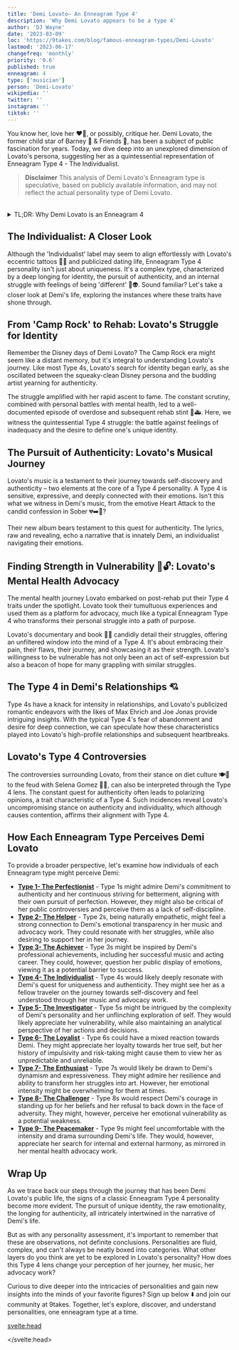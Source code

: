 ```yaml
---
title: 'Demi Lovato– An Enneagram Type 4'
description: 'Why Demi Lovato appears to be a type 4'
author: 'DJ Wayne'
date: '2023-03-09'
loc: 'https://9takes.com/blog/famous-enneagram-types/Demi-Lovato'
lastmod: '2023-06-17'
changefreq: 'monthly'
priority: '0.6'
published: true
enneagram: 4
type: ['musician']
person: 'Demi-Lovato'
wikipedia: ''
twitter: ''
instagram: ''
tiktok: ''
---
```


<!-- notes: spanish, dating, networth, barney, camp rock, heart attack, boyfriend, age

mention how her changing her pronouns from they/them back to she/ her is characteristic of a 4,
also mention how she is LGBT

Demi Lovato songs
Demi Lovato new album
Demi Lovato tour
Demi Lovato documentary
Demi Lovato rehab
Demi Lovato and Max Ehrich
Demi Lovato overdose
Demi Lovato net worth
Demi Lovato quotes
Demi Lovato and Selena Gomez
Demi Lovato Camp Rock
Demi Lovato tattoos
Demi Lovato mental health
Demi Lovato book
Demi Lovato Disney
Demi Lovato music videos
Demi Lovato awards
Demi Lovato and Wilmer Valderrama
Demi Lovato X Factor
Demi Lovato and Joe Jonas -->

<script>
	import  PopCard  from "../../../lib/components/atoms/PopCard.svelte";
</script>

<p class="firstLetter">You know her, love her ❤️‍🔥, or possibly, critique her. Demi Lovato, the former child star of Barney 🦖 & Friends 👭, has been a subject of public fascination for years. Today, we dive deep into an unexplored dimension of Lovato's persona, suggesting her as a quintessential representation of Enneagram Type 4 - The Individualist.</p>

> **Disclaimer** This analysis of Demi Lovato's Enneagram type is speculative, based on publicly available information, and may not reflect the actual personality type of Demi Lovato.

<div
	style="display: flex;
    justify-content: center;
    margin: 1rem 0;
	"
>
	<PopCard
		image={`/types/4s/${'Demi-Lovato'}.webp`}
		showIcon={false}
		enneagramType="4"
		displayText="Demi Lovato"
		subtext=""
	/>
</div>

<details>
<summary class="accordion">TL;DR: Why Demi Lovato is an Enneagram 4</summary>
<div class="panel">
<ul>
<li><b>Identity and Authenticity</b>: Demi Lovato's transition from Disney's Camp Rock darling to a multi-faceted artist echoes a classic Type 4 trait – the intense quest for authenticity and unique identity. This struggle, amplified by fame, showcased the Type 4's inherent longing to grasp who they truly are.
</li>
<li><b>The Emotional Landscape</b>: As a probable Type 4, Lovato's inner world is rich and emotionally charged. They face daily battles with feelings of inadequacy and the deep desire to stand out. This emotional intensity transpires through their music – a raw, honest reflection of their journey towards self-discovery.</li>
<li><b>Controversies and Challenges</b>: Lovato's public feuds and stance on various issues, while controversial, are emblematic of the Type 4's dedication to authenticity. Their outspokenness may be traced back to a Type 4's core fear of having no identity or personal significance, triggering empathy for the challenges they face in navigating their individualism.
</li>
<li><b>Core Motivation</b>: Lovato's core motivation as a potential Type 4 is their desire for uniqueness and authenticity. Whether it's their music, their advocacy for mental health, or their turbulent relationships, every action reflects this pursuit. Their narrative exemplifies a Type 4's endeavor to transform personal struggles into a unique identity, resulting in a compelling, empathetic journey.
</li>
</ul>
  </div>
</details>

<!-- put camp rock video here: LINK -->

<!-- camp rock mention in first sentence  -->
<!-- Barney & Friends should be italicized or in quotes than dino emoji after  -->

## The Individualist: A Closer Look

Although the 'Individualist' label may seem to align effortlessly with Lovato's eccentric tattoos 🎨💉 and publicized dating life, Enneagram Type 4 personality isn't just about uniqueness. It's a complex type, characterized by a deep longing for identity, the pursuit of authenticity, and an internal struggle with feelings of being 'different' 🌈👽. Sound familiar? Let's take a closer look at Demi's life, exploring the instances where these traits have shone through.

## From 'Camp Rock' to Rehab: Lovato's Struggle for Identity

Remember the Disney days of Demi Lovato? The Camp Rock era might seem like a distant memory, but it's integral to understanding Lovato's journey. Like most Type 4s, Lovato's search for identity began early, as she oscillated between the squeaky-clean Disney persona and the budding artist yearning for authenticity.

<!-- Camp Rock should be in quotes or italicized
Too many "withs" in sentence startin gwith "The constant scrutiny" -->
<!-- Emojis used for overdose is offensive considering subject matter -->

The struggle amplified with her rapid ascent to fame. The constant scrutiny, combined with personal battles with mental health, led to a well-documented episode of overdose and subsequent rehab stint 💊🚑. Here, we witness the quintessential Type 4 struggle: the battle against feelings of inadequacy and the desire to define one's unique identity.

<!-- "The Individualist" and " From Camp Rock to Rehab" Sections are way too similar and end with the same idea-- combine them -->

## The Pursuit of Authenticity: Lovato's Musical Journey

<!-- "testament to HER journey" her pronouns are she/her -->
<!-- ALL TITLES (songs,movies, albums,etc) should be italicized or in quotes -->

Lovato's music is a testament to their journey towards self-discovery and authenticity – two elements at the core of a Type 4 personality. A Type 4 is sensitive, expressive, and deeply connected with their emotions. Isn't this what we witness in Demi's music, from the emotive Heart Attack to the candid confession in Sober 💔➡️🥤?

<!-- AGAIN replace all "their" with she/her -->

Their new album bears testament to this quest for authenticity. The lyrics, raw and revealing, echo a narrative that is innately Demi, an individualist navigating their emotions.

## Finding Strength in Vulnerability 💪🔓: Lovato's Mental Health Advocacy

The mental health journey Lovato embarked on post-rehab put their Type 4 traits under the spotlight. Lovato took their tumultuous experiences and used them as a platform for advocacy, much like a typical Enneagram Type 4 who transforms their personal struggle into a path of purpose.

Lovato's documentary and book 🎥📖 candidly detail their struggles, offering an unfiltered window into the mind of a Type 4. It's about embracing their pain, their flaws, their journey, and showcasing it as their strength. Lovato's willingness to be vulnerable has not only been an act of self-expression but also a beacon of hope for many grappling with similar struggles.

## The Type 4 in Demi's Relationships 💘

Type 4s have a knack for intensity in relationships, and Lovato's publicized romantic endeavors with the likes of Max Ehrich and Joe Jonas provide intriguing insights. With the typical Type 4's fear of abandonment and desire for deep connection, we can speculate how these characteristics played into Lovato's high-profile relationships and subsequent heartbreaks.

## Lovato's Type 4 Controversies

The controversies surrounding Lovato, from their stance on diet culture 🍽️🚫 to the feud with Selena Gomez 🥊🎤, can also be interpreted through the Type 4 lens. The constant quest for authenticity often leads to polarizing opinions, a trait characteristic of a Type 4. Such incidences reveal Lovato's uncompromising stance on authenticity and individuality, which although causes contention, affirms their alignment with Type 4.

## How Each Enneagram Type Perceives Demi Lovato

<!-- Put arrow toggle (like in Notion) to hide all text unless reader wants to see more) -->

To provide a broader perspective, let's examine how individuals of each Enneagram type might perceive Demi:

- **[Type 1- The Perfectionist](/blog/enneagram/enneagram-type-1)** - Type 1s might admire Demi's commitment to authenticity and her continuous striving for betterment, aligning with their own pursuit of perfection. However, they might also be critical of her public controversies and perceive them as a lack of self-discipline.
- **[Type 2- The Helper](/blog/enneagram/enneagram-type-2)** - Type 2s, being naturally empathetic, might feel a strong connection to Demi's emotional transparency in her music and advocacy work. They could resonate with her struggles, while also desiring to support her in her journey.
- **[Type 3- The Achiever](/blog/enneagram/enneagram-type-3)** - Type 3s might be inspired by Demi's professional achievements, including her successful music and acting career. They could, however, question her public display of emotions, viewing it as a potential barrier to success.
- **[Type 4- The Individualist](/blog/enneagram/enneagram-type-4)** - Type 4s would likely deeply resonate with Demi's quest for uniqueness and authenticity. They might see her as a fellow traveler on the journey towards self-discovery and feel understood through her music and advocacy work.
- **[Type 5- The Investigator](/blog/enneagram/enneagram-type-5)** - Type 5s might be intrigued by the complexity of Demi's personality and her unflinching exploration of self. They would likely appreciate her vulnerability, while also maintaining an analytical perspective of her actions and decisions.
- **[Type 6- The Loyalist](/blog/enneagram/enneagram-type-6)** - Type 6s could have a mixed reaction towards Demi. They might appreciate her loyalty towards her true self, but her history of impulsivity and risk-taking might cause them to view her as unpredictable and unreliable.
- **[Type 7- The Enthusiast](/blog/enneagram/enneagram-type-7)** - Type 7s would likely be drawn to Demi's dynamism and expressiveness. They might admire her resilience and ability to transform her struggles into art. However, her emotional intensity might be overwhelming for them at times.
- **[Type 8- The Challenger](/blog/enneagram/enneagram-type-8)** - Type 8s would respect Demi's courage in standing up for her beliefs and her refusal to back down in the face of adversity. They might, however, perceive her emotional vulnerability as a potential weakness.
- **[Type 9- The Peacemaker](/blog/enneagram/enneagram-type-9)** - Type 9s might feel uncomfortable with the intensity and drama surrounding Demi's life. They would, however, appreciate her search for internal and external harmony, as mirrored in her mental health advocacy work.

## Wrap Up

As we trace back our steps through the journey that has been Demi Lovato's public life, the signs of a classic Enneagram Type 4 personality become more evident. The pursuit of unique identity, the raw emotionality, the longing for authenticity, all intricately intertwined in the narrative of Demi's life.

But as with any personality assessment, it's important to remember that these are observations, not definite conclusions. Personalities are fluid, complex, and can't always be neatly boxed into categories. What other layers do you think are yet to be explored in Lovato's personality? How does this Type 4 lens change your perception of her journey, her music, her advocacy work?

Curious to dive deeper into the intricacies of personalities and gain new insights into the minds of your favorite figures? Sign up below ⬇️ and join our community at 9takes. Together, let's explore, discover, and understand personalities, one enneagram type at a time.

<!-- Final Thoughts: TOO MUCH TYPE 4s ARE UNIQUE-- cut out all the extra fluff, combine sections and shorten it, wayyy too long ang repetitive  -->

<svelte:head>

<script type="application/ld+json">
	{
  "@context": "http://schema.org",
  "@graph": [
    {
      "@type": "Article",
      "articleBody": "This article examines the personality of Demi Lovato, widely thought to align with the Enneagram Type 4. Known for her authenticity, self-expression, and emotional depth, Demi embodies many characteristics of Type 4 personalities. The article delves into Demi's personal life, career, controversies, and daily struggles, all in relation to her Type 4 characteristics.",
      "creator": {
        "@type": "Person",
        "name": "DJ Wayne",
        "sameAs": ["https://www.instagram.com/djwayne3/", "https://www.youtube.com/@djwayne3", "https://www.linkedin.com/in/davidtwayne/", "https://twitter.com/djwayne3"
        ]
      },
      "author": {
        "@type": "Person",
        "name": "DJ Wayne",
        "sameAs": ["https://www.instagram.com/djwayne3/", "https://www.youtube.com/@djwayne3", "https://www.linkedin.com/in/davidtwayne/", "https://twitter.com/djwayne3"
        ]
      },
      "dateModified": {
        "@type": "Date",
        "@value": "2023-06-22"
      },
      "datePublished": {
        "@type": "Date",
        "@value": "2023-06-22"
      },
      "description": "This blog post explores Demi Lovato as a possible Enneagram Type 4. It focuses on her personality traits, her motivations, her inner world, controversies she's faced, and how these aspects might tie into the fundamental attributes of a Type 4.",
      "headline": "Demi Lovato– An Enneagram Type 4",
      "image": {
        "@type": "ImageObject",
        "height": 900,
        "url": "https://imagelink.com/DemiLovato.jpg",
        "width": 900
      },
      "mainEntityOfPage": {
        "@id": "https://9takes.com/blog/famous-enneagram-types/Demi-Lovato",
        "@type": "WebPage"
      },
      "mentions": {
        "@type": "Person",
        "name": "Demi Lovato",
        "sameAs": ["https://en.wikipedia.org/wiki/Demi_Lovato", "https://twitter.com/ddlovato", "https://www.instagram.com/ddlovato/"
        ]
      },
      "publisher": {
        "@type": "Organization",
        "sameAs": ["https://www.instagram.com/9takesdotcom/", "https://twitter.com/9takesdotcom"],
        "logo": {
          "@type": "ImageObject",
          "url": "https://9takes.com/brand/darkRubix.png"
        },
        "name": "9takes"
      }
    },
    {
      "@type": "FAQPage",
      "mainEntity": [
        {
          "@type": "Question",
          "acceptedAnswer": {
            "@type": "Answer",
            "text": "Demi Lovato exhibits many characteristics associated with Enneagram Type 4 personalities. These include her authenticity, emotional transparency, quest for uniqueness, and her ability to turn her struggles into art. These characteristics are deeply rooted in her desire for individuality and self-understanding."
          },
          "name": "Why is Demi Lovato considered an Enneagram Type 4?"
        },
        {
          "@type": "Question",
          "acceptedAnswer": {
            "@type": "Answer",
            "text": "Demi's talent in music, her expressiveness, and her ability to openly discuss her mental health issues are all indicative of her Type 4 personality. Her continuous pursuit of authenticity and her dedication to understanding herself also reflect the strengths and growth potential of Type 4 individuals."
          },
          "name": "What are some examples of Demi Lovato's Type 4 characteristics?"
        },
		{
          "@type": "Question",
          "acceptedAnswer": {
            "@type": "Answer",
            "text": "Demi Lovato is known for her authenticity, emotional transparency, and her ability to turn her struggles into art. She seeks uniqueness and individuality. However, these descriptions are based on public perception and her portrayed image in the media. To know her exact personality, one would have to know her personally."
          },
          "name": "What is Demi Lovato's personality?"
        },
		{
          "@type": "Question",
          "acceptedAnswer": {
            "@type": "Answer",
            "text": "Demi Lovato is an Enneagram type 4, also known as The Individualist. This Enneagram type is characterized by a desire for uniqueness, authenticity, and self-understanding. Please note that this information is based on public information and not directly confirmed by Demi Lovato herself."
          },
          "name": "What is Demi Lovato's Enneagram type?"
        }
      ]
    }
  ]
}
</script>

</svelte:head>

<style lang="scss"></style>
